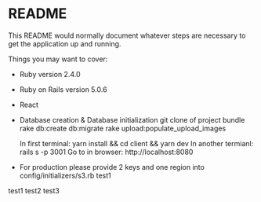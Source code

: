 # README

This README would normally document whatever steps are necessary to get the
application up and running.

Things you may want to cover:

* Ruby version
  2.4.0
* Ruby on Rails version
  5.0.6
* React

* Database creation & Database initialization
  git clone of project
  bundle
  rake db:create db:migrate 
  rake upload:populate_upload_images

  In first terminal: yarn install && cd client && yarn dev
  In another termianl: rails s -p 3001
  Go to in browser: http://localhost:8080

* For production please provide 2 keys and one region into config/initializers/s3.rb
test1

test1
test2
test3
